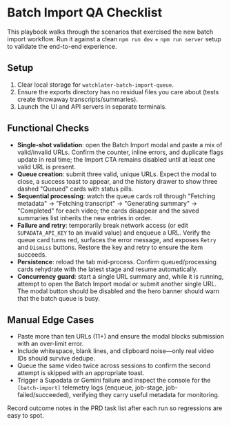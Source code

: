 # Batch Import QA Checklist

This playbook walks through the scenarios that exercised the new batch import workflow. Run it against a clean `npm run dev` + `npm run server` setup to validate the end-to-end experience.

## Setup
1. Clear local storage for `watchlater-batch-import-queue`.
2. Ensure the exports directory has no residual files you care about (tests create throwaway transcripts/summaries).
3. Launch the UI and API servers in separate terminals.

## Functional Checks
- **Single-shot validation**: open the Batch Import modal and paste a mix of valid/invalid URLs. Confirm the counter, inline errors, and duplicate flags update in real time; the Import CTA remains disabled until at least one valid URL is present.
- **Queue creation**: submit three valid, unique URLs. Expect the modal to close, a success toast to appear, and the history drawer to show three dashed "Queued" cards with status pills.
- **Sequential processing**: watch the queue cards roll through "Fetching metadata" → "Fetching transcript" → "Generating summary" → "Completed" for each video; the cards disappear and the saved summaries list inherits the new entries in order.
- **Failure and retry**: temporarily break network access (or edit `SUPADATA_API_KEY` to an invalid value) and enqueue a URL. Verify the queue card turns red, surfaces the error message, and exposes `Retry` and `Dismiss` buttons. Restore the key and retry to ensure the item succeeds.
- **Persistence**: reload the tab mid-process. Confirm queued/processing cards rehydrate with the latest stage and resume automatically.
- **Concurrency guard**: start a single URL summary and, while it is running, attempt to open the Batch Import modal or submit another single URL. The modal button should be disabled and the hero banner should warn that the batch queue is busy.

## Manual Edge Cases
- Paste more than ten URLs (11+) and ensure the modal blocks submission with an over-limit error.
- Include whitespace, blank lines, and clipboard noise—only real video IDs should survive dedupe.
- Queue the same video twice across sessions to confirm the second attempt is skipped with an appropriate toast.
- Trigger a Supadata or Gemini failure and inspect the console for the `[batch-import]` telemetry logs (enqueue, job-stage, job-failed/succeeded), verifying they carry useful metadata for monitoring.

Record outcome notes in the PRD task list after each run so regressions are easy to spot.
